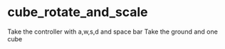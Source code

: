 # cube_rotate_and_scale
 Take the controller with a,w,s,d and space bar
 Take the ground and one cube
 

